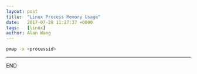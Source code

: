 ```yaml
---
layout: post
title:  "Linux Process Memory Usage"
date:   2017-07-28 11:27:37 +0000
tags:   [linux]
author: Alan Wang
---
```

```bash
pmap -x <processid>
```

---
END
